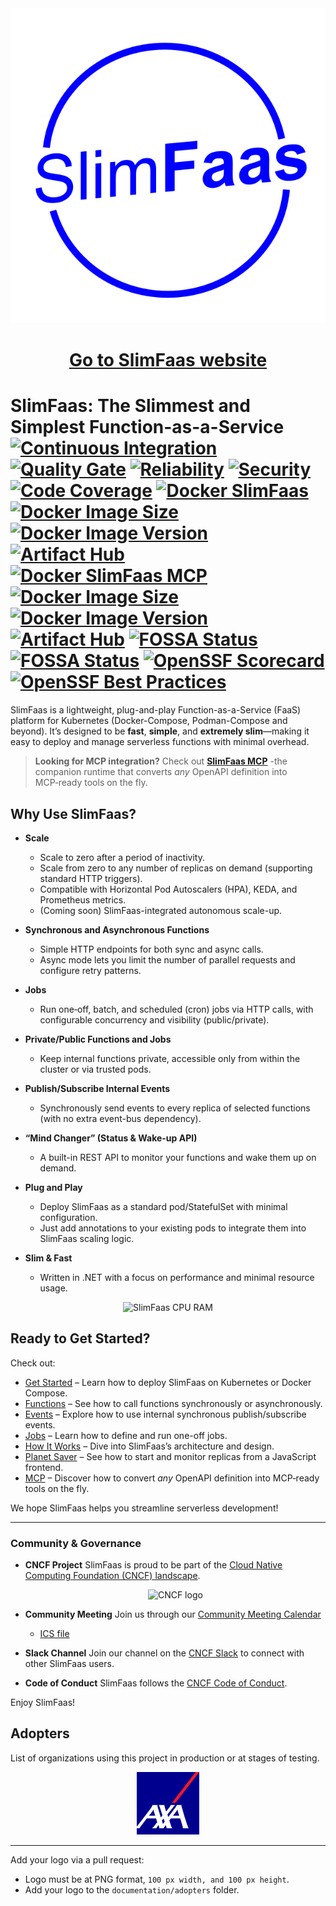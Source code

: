 
<div align="center">
  <img src="https://github.com/SlimPlanet/SlimFaas/blob/main/documentation/SlimFaas.png?raw=true" alt="SlimFaas" />
</div>

<div align="center">
  <h1>
    <a href="https://slimfaas.dev">Go to SlimFaas website</a>
  </h1>
</div>

# SlimFaas: The Slimmest and Simplest Function-as-a-Service [![Continuous Integration](https://github.com/SlimPlanet/SlimFaas/actions/workflows/main.yml/badge.svg)](https://github.com/SlimPlanet/SlimFaas/actions/workflows/main.yml) [![Quality Gate](https://sonarcloud.io/api/project_badges/measure?project=SlimPlanet_SlimFaas&metric=alert_status)](https://sonarcloud.io/dashboard?id=SlimPlanet_SlimFaas) [![Reliability](https://sonarcloud.io/api/project_badges/measure?project=SlimPlanet_SlimFaas&metric=reliability_rating)](https://sonarcloud.io/component_measures?id=SlimPlanet_SlimFaas&metric=reliability_rating) [![Security](https://sonarcloud.io/api/project_badges/measure?project=SlimPlanet_SlimFaas&metric=security_rating)](https://sonarcloud.io/component_measures?id=SlimPlanet_SlimFaas&metric=security_rating) [![Code Coverage](https://sonarcloud.io/api/project_badges/measure?project=SlimPlanet_SlimFaas&metric=coverage)](https://sonarcloud.io/component_measures?id=SlimPlanet_SlimFaas&metric=Coverage) [![Docker SlimFaas](https://img.shields.io/docker/pulls/axaguildev/slimfaas.svg?label=docker+pull+slimfaas)](https://hub.docker.com/r/axaguildev/slimfaas/builds) [![Docker Image Size](https://img.shields.io/docker/image-size/axaguildev/slimfaas?label=image+size+slimfaas)](https://hub.docker.com/r/axaguildev/slimfaas/builds) [![Docker Image Version](https://img.shields.io/docker/v/axaguildev/slimfaas?sort=semver&label=latest+version+slimfaas)](https://hub.docker.com/r/axaguildev/slimfaas/builds) [![Artifact Hub](https://img.shields.io/endpoint?url=https://artifacthub.io/badge/repository/slimfaas)](https://artifacthub.io/packages/search?repo=slimfaas) [![Docker SlimFaas MCP](https://img.shields.io/docker/pulls/axaguildev/slimfaas-mcp.svg?label=docker+pull+slimfaas-mcp)](https://hub.docker.com/r/axaguildev/slimfaas-mcp/builds) [![Docker Image Size](https://img.shields.io/docker/image-size/axaguildev/slimfaas-mcp?label=image+size+slimfaas-mcp)](https://hub.docker.com/r/axaguildev/slimfaas-mcp/builds) [![Docker Image Version](https://img.shields.io/docker/v/axaguildev/slimfaas-mcp?sort=semver&label=latest+version+slimfaas-mcp)](https://hub.docker.com/r/axaguildev/slimfaas-mcp/builds) [![Artifact Hub](https://img.shields.io/endpoint?url=https://artifacthub.io/badge/repository/slimfaas-mcp)](https://artifacthub.io/packages/search?repo=slimfaas-mcp) [![FOSSA Status](https://app.fossa.com/api/projects/git%2Bgithub.com%2FSlimPlanet%2FSlimFaas.svg?type=shield&issueType=license)](https://app.fossa.com/projects/git%2Bgithub.com%2FSlimPlanet%2FSlimFaas?ref=badge_shield&issueType=license) [![FOSSA Status](https://app.fossa.com/api/projects/git%2Bgithub.com%2FSlimPlanet%2FSlimFaas.svg?type=shield&issueType=security)](https://app.fossa.com/projects/git%2Bgithub.com%2FSlimPlanet%2FSlimFaas?ref=badge_shield&issueType=security) [![OpenSSF Scorecard](https://api.scorecard.dev/projects/github.com/SlimPlanet/SlimFaas/badge)](https://scorecard.dev/viewer/?uri=github.com/SlimPlanet/SlimFaas) [![OpenSSF Best Practices](https://www.bestpractices.dev/projects/10016/badge)](https://www.bestpractices.dev/projects/10016)

SlimFaas is a lightweight, plug-and-play Function-as-a-Service (FaaS) platform for Kubernetes (Docker-Compose, Podman-Compose and beyond).
It’s designed to be **fast**, **simple**, and **extremely slim**—making it easy to deploy and manage serverless
functions with minimal overhead.

> **Looking for MCP integration?** Check out **[SlimFaas MCP](https://slimfaas.dev/mcp)** -the companion runtime that converts *any* OpenAPI definition into MCP‑ready tools on the fly.

## Why Use SlimFaas?

- **Scale**
    - Scale to zero after a period of inactivity.
    - Scale from zero to any number of replicas on demand (supporting standard HTTP triggers).
    - Compatible with Horizontal Pod Autoscalers (HPA), KEDA, and Prometheus metrics.
    - (Coming soon) SlimFaas-integrated autonomous scale-up.

- **Synchronous and Asynchronous Functions**
    - Simple HTTP endpoints for both sync and async calls.
    - Async mode lets you limit the number of parallel requests and configure retry patterns.

- **Jobs**
    - Run one‑off, batch, and scheduled (cron) jobs via HTTP calls, with configurable concurrency and visibility (public/private).

- **Private/Public Functions and Jobs**
    - Keep internal functions private, accessible only from within the cluster or via trusted pods.

- **Publish/Subscribe Internal Events**
    - Synchronously send events to every replica of selected functions (with no extra event-bus dependency).

- **“Mind Changer” (Status & Wake-up API)**
    - A built-in REST API to monitor your functions and wake them up on demand.

- **Plug and Play**
    - Deploy SlimFaas as a standard pod/StatefulSet with minimal configuration.
    - Just add annotations to your existing pods to integrate them into SlimFaas scaling logic.

- **Slim & Fast**
    - Written in .NET with a focus on performance and minimal resource usage.

<div align="center">
  <img src="https://github.com/SlimPlanet/SlimFaas/blob/main/documentation/slim-faas-ram-cpu.png?raw=true" alt="SlimFaas CPU RAM" />
</div>


## Ready to Get Started?

Check out:

- [Get Started](https://github.com/SlimPlanet/SlimFaas/blob/main/documentation/get-started.md) – Learn how to deploy SlimFaas on Kubernetes or Docker Compose.
- [Functions](https://github.com/SlimPlanet/SlimFaas/blob/main/documentation/functions.md) – See how to call functions synchronously or asynchronously.
- [Events](https://github.com/SlimPlanet/SlimFaas/blob/main/documentation/events.md) – Explore how to use internal synchronous publish/subscribe events.
- [Jobs](https://github.com/SlimPlanet/blob/main/SlimFaas/documentation/jobs.md) – Learn how to define and run one-off jobs.
- [How It Works](https://github.com/SlimPlanet/SlimFaas/blob/main/documentation/how-it-works.md) – Dive into SlimFaas’s architecture and design.
- [Planet Saver](https://github.com/SlimPlanet/SlimFaas/blob/main/documentation/planet-saver.md) – See how to start and monitor replicas from a JavaScript frontend.
- [MCP](https://github.com/SlimPlanet/SlimFaas/blob/main/documentation/mcp.md) – Discover how to convert *any* OpenAPI definition into MCP‑ready tools on the fly.

We hope SlimFaas helps you streamline serverless development!

---

### Community & Governance

- **CNCF Project**
  SlimFaas is proud to be part of the [Cloud Native Computing Foundation (CNCF) landscape](https://landscape.cncf.io).

  <div align="center">
    <img alt="CNCF logo" src="https://www.cncf.io/wp-content/uploads/2022/07/cncf-stacked-color-bg.svg" width="200"/>
</div>

- **Community Meeting**
  Join us through our [Community Meeting Calendar](https://calendar.google.com/calendar/embed?src=be1dd72d18650490580a7d5d96a45a6eebe0fc4c9fe8adce630754cbb6121cca%40group.calendar.google.com&ctz=Europe%2FParis)
    - [ICS file](https://calendar.google.com/calendar/ical/be1dd72d18650490580a7d5d96a45a6eebe0fc4c9fe8adce630754cbb6121cca%40group.calendar.google.com/public/basic.ics)

- **Slack Channel**
  Join our channel on the [CNCF Slack](https://cloud-native.slack.com/archives/C08CRC77VDE) to connect with other SlimFaas users.

- **Code of Conduct**
  SlimFaas follows the [CNCF Code of Conduct](https://github.com/cncf/foundation/blob/main/code-of-conduct.md).

Enjoy SlimFaas!


## Adopters

List of organizations using this project in production or at stages of testing.

<div align="center">
  <img src="https://github.com/SlimPlanet/SlimFaas/blob/main/documentation/adopters_logo/AXA.png?raw=true" alt="AXA" />
</div>

---
Add your logo via a pull request:
- Logo must be at PNG format, `100 px width, and 100 px height`.
- Add your logo to the `documentation/adopters` folder.
